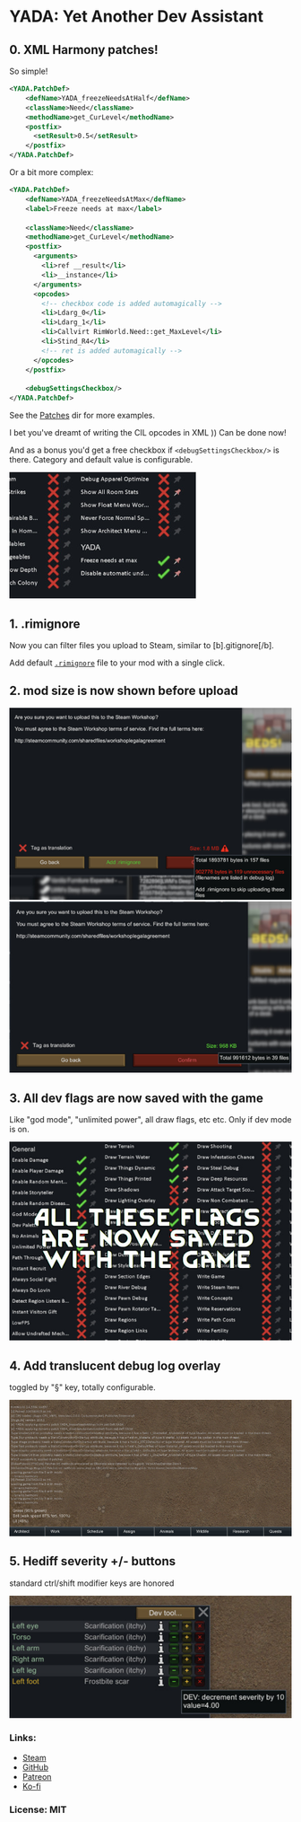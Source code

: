 # YADA: Yet Another Dev Assistant

## 0. XML Harmony patches!

So simple!

``` xml
<YADA.PatchDef>
    <defName>YADA_freezeNeedsAtHalf</defName>
    <className>Need</className>
    <methodName>get_CurLevel</methodName>
    <postfix>
      <setResult>0.5</setResult>
    </postfix>
</YADA.PatchDef>
```

Or a bit more complex:

``` xml
<YADA.PatchDef>
    <defName>YADA_freezeNeedsAtMax</defName>
    <label>Freeze needs at max</label>

    <className>Need</className>
    <methodName>get_CurLevel</methodName>
    <postfix>
      <arguments>
        <li>ref __result</li>
        <li>__instance</li>
      </arguments>
      <opcodes>
        <!-- checkbox code is added automagically -->
        <li>Ldarg_0</li>
        <li>Ldarg_1</li>
        <li>Callvirt RimWorld.Need::get_MaxLevel</li>
        <li>Stind_R4</li>
        <!-- ret is added automagically -->
      </opcodes>
    </postfix>

    <debugSettingsCheckbox/>
</YADA.PatchDef>
```

See the [Patches](Defs/Patches) dir for more examples.

I bet you've dreamt of writing the CIL opcodes in XML )) Can be done now!

And as a bonus you'd get a free checkbox if `<debugSettingsCheckbox/>` is there. Category and default value is configurable.

![](screens/yada5.jpg)

## 1. .rimignore

Now you can filter files you upload to Steam, similar to \[b\].gitignore\[/b\].

Add default [`.rimignore`](.rimignore) file to your mod with a single click.

## 2. mod size is now shown before upload

![without .rimignore](screens/yada1.jpg)
![with .rimignore](screens/yada2.jpg)

## 3. All dev flags are now saved with the game

Like "god mode", "unlimited power", all draw flags, etc etc.
Only if dev mode is on.

![](screens/yada3.jpg)

## 4. Add translucent debug log overlay

toggled by "§" key, totally configurable.

![](screens/yada6.jpg)

## 5. Hediff severity +/- buttons
standard ctrl/shift modifier keys are honored

![](screens/yada4.jpg)

### Links:

* [Steam](https://steamcommunity.com/sharedfiles/filedetails/?id=2971543841)
* [GitHub](https://github.com/zed-0xff/RW-YADA)
* [Patreon](https://patreon.com/zed_0xff)
* [Ko-fi](https://ko-fi.com/zed_0xff)

### License: MIT

